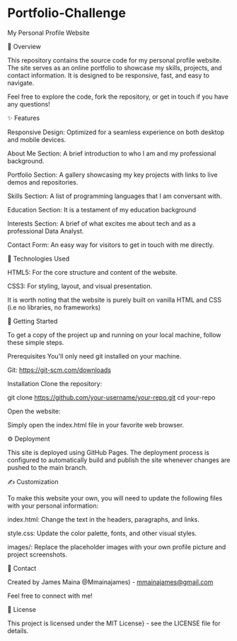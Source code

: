 # Portfolio-Challenge

My Personal Profile Website

📝 Overview

This repository contains the source code for my personal profile website. The site serves as an online portfolio to showcase my skills, projects, and contact information. It is designed to be responsive, fast, and easy to navigate.

Feel free to explore the code, fork the repository, or get in touch if you have any questions!

✨ Features

Responsive Design: Optimized for a seamless experience on both desktop and mobile devices.

About Me Section: A brief introduction to who I am and my professional background.

Portfolio Section: A gallery showcasing my key projects with links to live demos and repositories.

Skills Section: A list of programming languages that I am conversant with.

Education Section: It is a testament of my education background

Interests Section: A brief of what excites me about tech and as a professional Data Analyst.

Contact Form: An easy way for visitors to get in touch with me directly.

🚀 Technologies Used

HTML5: For the core structure and content of the website.

CSS3: For styling, layout, and visual presentation.

It is worth noting that the website is purely built on vanilla HTML and CSS (i.e no libraries, no frameworks)


🔧 Getting Started

To get a copy of the project up and running on your local machine, follow these simple steps.


Prerequisites
You'll only need git installed on your machine.

Git: https://git-scm.com/downloads


Installation
Clone the repository:

git clone https://github.com/your-username/your-repo.git
cd your-repo

Open the website:

Simply open the index.html file in your favorite web browser.

⚙️ Deployment

This site is deployed using GitHub Pages. The deployment process is configured to automatically build and publish the site whenever changes are pushed to the main branch.

✍️ Customization

To make this website your own, you will need to update the following files with your personal information:

index.html: Change the text in the headers, paragraphs, and links.

style.css: Update the color palette, fonts, and other visual styles.

images/: Replace the placeholder images with your own profile picture and project screenshots.

🤝 Contact

Created by James Maina @Mmainajames) - mmainajames@gmail.com

Feel free to connect with me!

📜 License

This project is licensed under the MIT License} - see the LICENSE file for details.
